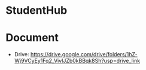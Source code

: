 # StudentHub


# Document

* Drive: https://drive.google.com/drive/folders/1hZ-Wj9VCyEy1Fq2_VivlJZb0kBBqk8Sh?usp=drive_link
